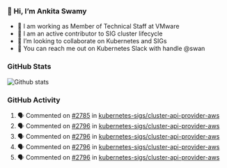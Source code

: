 ### 👋 Hi, I’m Ankita Swamy 

- 💼 I am working as Member of Technical Staff at VMware
- 👀 I am an active contributor to SIG cluster lifecycle 
- 💞️ I’m looking to collaborate on Kubernetes and SIGs
- 💬 You can reach me out on Kubernetes Slack with handle @swan

### GitHub Stats
![Github stats](https://github-readme-stats.vercel.app/api?username=Ankitasw&count_private=true&show_icons=true&theme=tokyonight)

### GitHub Activity 
<!--START_SECTION:activity-->
1. 🗣 Commented on [#2785](https://github.com/kubernetes-sigs/cluster-api-provider-aws/issues/2785) in [kubernetes-sigs/cluster-api-provider-aws](https://github.com/kubernetes-sigs/cluster-api-provider-aws)
2. 🗣 Commented on [#2796](https://github.com/kubernetes-sigs/cluster-api-provider-aws/issues/2796) in [kubernetes-sigs/cluster-api-provider-aws](https://github.com/kubernetes-sigs/cluster-api-provider-aws)
3. 🗣 Commented on [#2796](https://github.com/kubernetes-sigs/cluster-api-provider-aws/issues/2796) in [kubernetes-sigs/cluster-api-provider-aws](https://github.com/kubernetes-sigs/cluster-api-provider-aws)
4. 🗣 Commented on [#2796](https://github.com/kubernetes-sigs/cluster-api-provider-aws/issues/2796) in [kubernetes-sigs/cluster-api-provider-aws](https://github.com/kubernetes-sigs/cluster-api-provider-aws)
5. 🗣 Commented on [#2796](https://github.com/kubernetes-sigs/cluster-api-provider-aws/issues/2796) in [kubernetes-sigs/cluster-api-provider-aws](https://github.com/kubernetes-sigs/cluster-api-provider-aws)
<!--END_SECTION:activity-->
